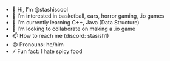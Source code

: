 - 👋 Hi, I’m @stashiscool
- 👀 I’m interested in basketball, cars, horror gaming, .io games
- 🌱 I’m currently learning C++, Java (Data Structure)
- 💞️ I’m looking to collaborate on making a .io game
- 📫 How to reach me (discord: stasish1)
- 😄 Pronouns: he/him
- ⚡ Fun fact: I hate spicy food

<!---
stashiscool/stashiscool is a ✨ special ✨ repository because its `README.md` (this file) appears on your GitHub profile.
You can click the Preview link to take a look at your changes.
--->
